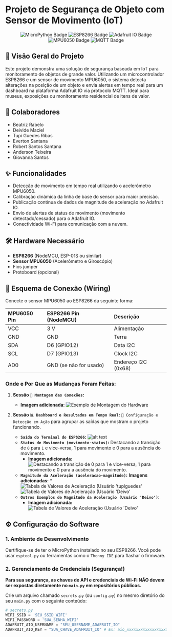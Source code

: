 # Projeto de Segurança de Objeto com Sensor de Movimento (IoT)

<p align="center">
  <img src="https://img.shields.io/badge/MicroPython-3776AB?style=for-the-badge&logo=python&logoColor=white" alt="MicroPython Badge">
  <img src="https://img.shields.io/badge/ESP8266-E76E36?style=for-the-badge&logo=espressif&logoColor=white" alt="ESP8266 Badge">
  <img src="https://img.shields.io/badge/Adafruit_IO-008080?style=for-the-badge&logo=adafruit&logoColor=white" alt="Adafruit IO Badge">
  <img src="https://img.shields.io/badge/MPU6050-605060?style=for-the-badge&logo=adafruit&logoColor=white" alt="MPU6050 Badge">
  <img src="https://img.shields.io/badge/MQTT-66BB6A?style=for-the-badge&logo=mqtt&logoColor=white" alt="MQTT Badge">
</p>

## 🚀 Visão Geral do Projeto

Este projeto demonstra uma solução de segurança baseada em IoT para monitoramento de objetos de grande valor. Utilizando um microcontrolador ESP8266 e um sensor de movimento MPU6050, o sistema detecta alterações na posição de um objeto e envia alertas em tempo real para um dashboard na plataforma Adafruit IO via protocolo MQTT. Ideal para museus, exposições ou monitoramento residencial de itens de valor.

## 👥 Colaboradores

* Beatriz Rabelo
* Deivide Maciel
* Tupi Guedes Ribas
* Everton Santana
* Robert Santos Santana
* Anderson Teixeira
* Giovanna Santos

## ✨ Funcionalidades

* Detecção de movimento em tempo real utilizando o acelerômetro MPU6050.
* Calibração dinâmica da linha de base do sensor para maior precisão.
* Publicação contínua de dados de magnitude de aceleração no Adafruit IO.
* Envio de alertas de status de movimento (movimento detectado/cessado) para o Adafruit IO.
* Conectividade Wi-Fi para comunicação com a nuvem.


## 🛠️ Hardware Necessário

* **ESP8266** (NodeMCU, ESP-01S ou similar)
* **Sensor MPU6050** (Acelerômetro e Giroscópio)
* Fios jumper
* Protoboard (opcional)

## 🔌 Esquema de Conexão (Wiring)

Conecte o sensor MPU6050 ao ESP8266 da seguinte forma:

| MPU6050 Pin | ESP8266 Pin (NodeMCU) | Descrição |
| :---------- | :-------------------- | :-------- |
| VCC         | 3 V                  | Alimentação |
| GND         | GND                   | Terra |
| SDA         | D6 (GPIO12)           | Data I2C |
| SCL         | D7 (GPIO13)           | Clock I2C |
| AD0         | GND (se não for usado) | Endereço I2C (0x68) |

### Onde e Por Que as Mudanças Foram Feitas:

1.  **Sessão `🔌 Montagem das Conexões`:**
    * **Imagem adicionada:** ![Exemplo de Montagem do Hardware](image.png)

2.  **Sessão `📊 Dashboard e Resultados em Tempo Real`:**
    `🎥 Configuração e Detecção em Ação` para agrupar as saídas que mostram o projeto funcionando.
    * **`Saída do Terminal do ESP8266`:** ![alt text](image-5.png)
    * **`Status de Movimento (movimento-status)`:** Destacando a transição de `0` para `1` e vice-versa, 1 para movimento e 0 para a ausência do movimento.
        * **Imagem adicionada:** ![Destacando a transição de `0` para `1` e vice-versa, 1 para movimento e 0 para a ausência do movimento.](image-1.png)
    * **`Magnitude da Aceleração (aceleracao-magnitude)`:**
        **Imagens adicionadas:**
            * ![Tabela de Valores de Aceleração (Usuário 'tupiguedes'](image-2.png)
            ![Tabela de Valores de Aceleração (Usuário 'Deivo'](image-3.png)
    * **`Outros Exemplos de Magnitude da Aceleração (Usuário 'Deivo')`:**
        * **Imagem adicionada:** ![Tabela de Valores de Aceleração (Usuário 'Deivo'](image-4.png)


## ⚙️ Configuração do Software

### 1. Ambiente de Desenvolvimento

Certifique-se de ter o MicroPython instalado no seu ESP8266. Você pode usar `esptool.py` ou ferramentas como o `Thonny IDE` para flashar o firmware.

### 2. Gerenciamento de Credenciais (Segurança!)

**Para sua segurança, as chaves de API e credenciais de Wi-Fi NÃO devem ser expostas diretamente no `main.py` em repositórios públicos.**

Crie um arquivo chamado `secrets.py` (ou `config.py`) no mesmo diretório do seu `main.py` com o seguinte conteúdo:

```python
# secrets.py
WIFI_SSID = 'SEU_SSID_WIFI'
WIFI_PASSWORD = 'SUA_SENHA_WIFI'
ADAFRUIT_AIO_USERNAME = "SEU_USERNAME_ADAFRUIT_IO"
ADAFRUIT_AIO_KEY = "SUA_CHAVE_ADAFRUIT_IO" # Ex: aio_xxxxxxxxxxxxxxxxxxxxxx